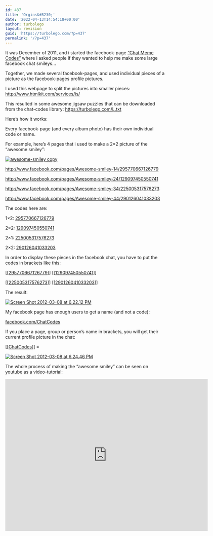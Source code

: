 ```yaml
---
id: 437
title: 'Orgins&#8230;'
date: '2022-04-13T14:54:18+00:00'
author: turbolego
layout: revision
guid: 'https://turbolego.com/?p=437'
permalink: '/?p=437'
---
```


It was December of 2011, and i started the facebook-page [“Chat Meme Codes”](http://www.facebook.com/ChatCodes) where i asked people if they wanted to help me make some large facebook chat smileys…

Together, we made several facebook-pages, and used individual pieces of a picture as the facebook-pages profile pictures.

I used this webpage to split the pictures into smaller pieces: <http://www.htmlkit.com/services/is/>

This resulted in some awesome jigsaw puzzles that can be downloaded from the chat-codes library: <https://turbolego.com/L.txt>

Here’s how it works:

Every facebook-page (and every album photo) has their own individual code or name.

For example, here’s 4 pages that i used to make a 2×2 picture of the “awesome smiley”:

[![](https://turbolego.com/wp-content/uploads/2012/03/awesome-smiley-copy.gif "awesome-smiley copy")](https://turbolego.com/wp-content/uploads/2012/03/awesome-smiley-copy.gif)

<http://www.facebook.com/pages/Awesome-smiley-14/295770667126779>

<http://www.facebook.com/pages/Awesome-smiley-24/129097450550741>

<http://www.facebook.com/pages/Awesome-smiley-34/225005317576273>

<http://www.facebook.com/pages/Awesome-smiley-44/290126041033203>

The codes here are:

1×2: [295770667126779](http://www.facebook.com/pages/Awesome-smiley-14/295770667126779)

2×2: [129097450550741](http://www.facebook.com/pages/Awesome-smiley-24/129097450550741)

2×1: [225005317576273](http://www.facebook.com/pages/Awesome-smiley-34/225005317576273)

2×2: [290126041033203](http://www.facebook.com/pages/Awesome-smiley-44/290126041033203)

In order to display these pieces in the facebook chat, you have to put the codes in brackets like this:

\[\[[295770667126779](http://www.facebook.com/pages/Awesome-smiley-14/295770667126779)\]\] \[\[[129097450550741](http://www.facebook.com/pages/Awesome-smiley-24/129097450550741)\]\]

\[\[[225005317576273](http://www.facebook.com/pages/Awesome-smiley-34/225005317576273)\]\] \[\[[290126041033203](http://www.facebook.com/pages/Awesome-smiley-44/290126041033203)\]\]

The result:

[![](https://turbolego.com/wp-content/uploads/2012/03/Screen-Shot-2012-03-08-at-6.22.12-PM.png "Screen Shot 2012-03-08 at 6.22.12 PM")](https://turbolego.com/wp-content/uploads/2012/03/Screen-Shot-2012-03-08-at-6.22.12-PM.png)

My facebook page has enough users to get a name (and not a code):

[facebook.com/ChatCodes](http://www.facebook.com/ChatCodes)

If you place a page, group or person’s name in brackets, you will get their current profile picture in the chat:

\[\[[ChatCodes](http://www.facebook.com/ChatCodes)\]\] =

[![](https://turbolego.com/wp-content/uploads/2012/03/Screen-Shot-2012-03-08-at-6.24.46-PM.png "Screen Shot 2012-03-08 at 6.24.46 PM")](https://turbolego.com/wp-content/uploads/2012/03/Screen-Shot-2012-03-08-at-6.24.46-PM.png)

The whole process of making the “awesome smiley” can be seen on youtube as a video-tutorial:

<iframe allow="accelerometer; autoplay; clipboard-write; encrypted-media; gyroscope; picture-in-picture; web-share" allowfullscreen="" frameborder="0" height="480" loading="lazy" referrerpolicy="strict-origin-when-cross-origin" src="https://www.youtube.com/embed/prt5DJO677c?start=3&feature=oembed" title="How to make large Mosaic Facebook chat smileys." width="640"></iframe>